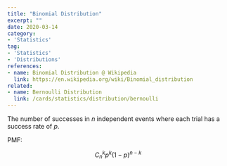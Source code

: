 ```yaml
---
title: "Binomial Distribution"
excerpt: ""
date: 2020-03-14
category:
- 'Statistics'
tag:
- 'Statistics'
- 'Distributions'
references:
- name: Binomial Distribution @ Wikipedia
  link: https://en.wikipedia.org/wiki/Binomial_distribution
related:
- name: Bernoulli Distribution
  link: /cards/statistics/distribution/bernoulli
---
```


The number of successes in $n$ independent events where each trial has a success rate of $p$.

PMF:

$$
C_n^k p^k (1-p)^{n-k}
$$